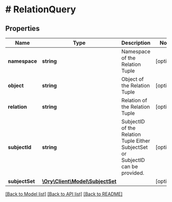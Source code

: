 # # RelationQuery

## Properties

Name | Type | Description | Notes
------------ | ------------- | ------------- | -------------
**namespace** | **string** | Namespace of the Relation Tuple | [optional]
**object** | **string** | Object of the Relation Tuple | [optional]
**relation** | **string** | Relation of the Relation Tuple | [optional]
**subjectId** | **string** | SubjectID of the Relation Tuple  Either SubjectSet or SubjectID can be provided. | [optional]
**subjectSet** | [**\Ory\Client\Model\SubjectSet**](SubjectSet.md) |  | [optional]

[[Back to Model list]](../../README.md#models) [[Back to API list]](../../README.md#endpoints) [[Back to README]](../../README.md)
